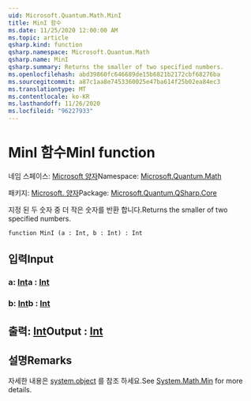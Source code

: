 ```yaml
---
uid: Microsoft.Quantum.Math.MinI
title: MinI 함수
ms.date: 11/25/2020 12:00:00 AM
ms.topic: article
qsharp.kind: function
qsharp.namespace: Microsoft.Quantum.Math
qsharp.name: MinI
qsharp.summary: Returns the smaller of two specified numbers.
ms.openlocfilehash: abd39860fc646689de15b6821b2172cbf68276ba
ms.sourcegitcommit: a87c1aa8e7453360025e47ba614f25b02ea84ec3
ms.translationtype: MT
ms.contentlocale: ko-KR
ms.lasthandoff: 11/26/2020
ms.locfileid: "96227933"
---
```

# <a name="mini-function"></a><span data-ttu-id="ae561-102">MinI 함수</span><span class="sxs-lookup"><span data-stu-id="ae561-102">MinI function</span></span>

<span data-ttu-id="ae561-103">네임 스페이스: [Microsoft 양자](xref:Microsoft.Quantum.Math)</span><span class="sxs-lookup"><span data-stu-id="ae561-103">Namespace: [Microsoft.Quantum.Math](xref:Microsoft.Quantum.Math)</span></span>

<span data-ttu-id="ae561-104">패키지: [Microsoft. 양자](https://nuget.org/packages/Microsoft.Quantum.QSharp.Core)</span><span class="sxs-lookup"><span data-stu-id="ae561-104">Package: [Microsoft.Quantum.QSharp.Core](https://nuget.org/packages/Microsoft.Quantum.QSharp.Core)</span></span>


<span data-ttu-id="ae561-105">지정 된 두 숫자 중 더 작은 숫자를 반환 합니다.</span><span class="sxs-lookup"><span data-stu-id="ae561-105">Returns the smaller of two specified numbers.</span></span>

```qsharp
function MinI (a : Int, b : Int) : Int
```


## <a name="input"></a><span data-ttu-id="ae561-106">입력</span><span class="sxs-lookup"><span data-stu-id="ae561-106">Input</span></span>

### <a name="a--int"></a><span data-ttu-id="ae561-107">a: [Int](xref:microsoft.quantum.lang-ref.int)</span><span class="sxs-lookup"><span data-stu-id="ae561-107">a : [Int](xref:microsoft.quantum.lang-ref.int)</span></span>




### <a name="b--int"></a><span data-ttu-id="ae561-108">b: [Int](xref:microsoft.quantum.lang-ref.int)</span><span class="sxs-lookup"><span data-stu-id="ae561-108">b : [Int](xref:microsoft.quantum.lang-ref.int)</span></span>





## <a name="output--int"></a><span data-ttu-id="ae561-109">출력: [Int](xref:microsoft.quantum.lang-ref.int)</span><span class="sxs-lookup"><span data-stu-id="ae561-109">Output : [Int](xref:microsoft.quantum.lang-ref.int)</span></span>



## <a name="remarks"></a><span data-ttu-id="ae561-110">설명</span><span class="sxs-lookup"><span data-stu-id="ae561-110">Remarks</span></span>

<span data-ttu-id="ae561-111">자세한 내용은 [system.object](https://docs.microsoft.com/dotnet/api/system.math.min) 를 참조 하세요.</span><span class="sxs-lookup"><span data-stu-id="ae561-111">See [System.Math.Min](https://docs.microsoft.com/dotnet/api/system.math.min) for more details.</span></span>